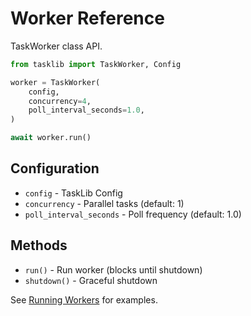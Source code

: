 # Worker Reference

TaskWorker class API.

```python
from tasklib import TaskWorker, Config

worker = TaskWorker(
    config,
    concurrency=4,
    poll_interval_seconds=1.0,
)

await worker.run()
```

## Configuration

- `config` - TaskLib Config
- `concurrency` - Parallel tasks (default: 1)
- `poll_interval_seconds` - Poll frequency (default: 1.0)

## Methods

- `run()` - Run worker (blocks until shutdown)
- `shutdown()` - Graceful shutdown

See [Running Workers](../guides/workers.md) for examples.
